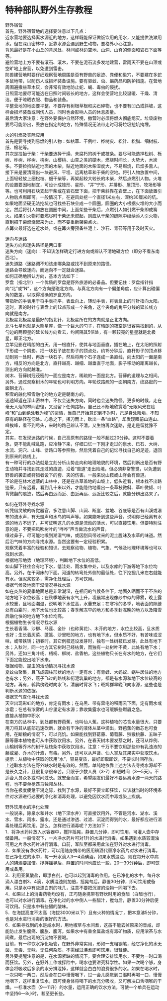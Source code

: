 # 特种部队野外生存教程  
  
野外宿营  
首先，野外宿营地的选择要注意以下几点：  
近水营地要选择离水源近的地方，这样既能保证做饭饮用的用水，又能提供洗漱用水。但在深山密林中，近靠水源会遇到野生动物，要格外小心注意。  
背风最好是在小山丘的背风处，林间或林边空地、山洞、山脊的侧面和岩石下面等等。  
避险营地上方不要有滚石、滚木，不要在泥石流多发地建营，雷雨天不要在山顶或空旷地上安营，以免遭到雷击。  
防兽建营地时要仔细观察营地周围是否有野兽的足迹、粪便和巢穴，不要建在多蛇多鼠地带，以防伤人或损坏装备设施。要有驱蚊、虫、蝎药品和防护措施。在营地周围遍撒些草木灰，会非常有效地防止蛇、蝎、毒虫的侵扰。  
日照营地要尽可能选在日照时间较长的地方，这样会使营地比较温暖、干燥、清洁。便于晾晒衣服、物品和装备。  
平整营地的地面要平整，不要存有树根草根和尖石碎物，也不要有凹凸或斜坡，这样会损坏装备或刺伤人员，同时也会影响人员的休息质量。  
最后清大家注意：在野外要保护自然环境，撤营时必须将燃火彻底熄灭。垃圾废物要尽可能带出，丢放在指定的地方，特殊情况无法带走时可将垃圾挖坑掩埋。  
  
火的引燃及实际应用  
首先是要寻找到易燃的引人物：如枯草、干例叶、桦树皮、松针、松脂、细树枝、纸、棉花等。  
其次是捡抬于柴：干柴要选择干燥、未腐朽的树干或枝条。要尽可能选择松树、栎树、柞树、桦树、槐树、山樱桃、山杏之类的硬木，燃烧时间长，火势大，木炭多。不要捡拾贴近地面的木柴，贴近地面的木柴湿度大，不易燃烧，已烟多熏人。  
接下来是要清理出一块避风、平坦、远离枯草和于柴的空地。将引人物放置中间，上面轻轻放上细松枝、细干柴等，再架起较大较长的木柴，然后点燃引人物。火堆的设置要因地制宜，可设计成锥形、星形、“并”宁形、并排形、屋顶形、牧场形等等。也可利用石块支起干柴或在宕石壁下面，把干柴斜靠在岩壁上，在下面放置引人物后点燃即可。一般情况下，在避风处挖一个直径1米左右，深约30厘米的坑。如果地面坚硬无法挖坑也可找些石块垒成一个圆圈，圆圈的大小根据火堆的大小而定。然后将引人物放在圆圈中间，上面架些干柴后，点燃引人物引燃干柴即成篝火。如果引火物将要燃尽时干柴还未燃起，则应从干柴的缝隙中继续添人引火物，直到把干柴燃烧起来为止，而不要重新架柴点火。  
点篝火最好选在近水处，或在篝火旁预备些泥上、沙石、青苔等用于及时灭火。  
  
迷向与迷路  
迷失方向和迷失路径是两口事  
迷失方向（迷向）：不知该怎样确定行进方向或辨认不清地磁方位（即分不看东南西北）。  
迷失道路（迷路调不知该走哪条路或找不到原来的路径。  
迷路会导致迷向，而迷向不一定就会迷路。  
如何正确地辨认方向，基本方法如下：  
罗盘（指北针）一个优质的罗盘是野外旅游的必备品。但要记住：罗盘指针指向“北”或“N”，这个方向是磁北方向，与真北方向有一个偏差角度，应计算出磁偏角的数差，以取得准确的罗盒方向。  
带指针的手表用于将手表托平，表盘向上，转动手表，将表盒上的时针指向太阳。这时，表的时针与表盘上的12点形成一个夹角，这个夹角的角平分线的延长线方向就是南方。  
北极星北极星是最好的指北针，北极星所在的方向就是正北方向。  
北斗七星也就是大熊星座，像一个巨大的勺子，在晴朗的夜空是很容易找到的，从勺边的两颗星的延长线方向看去，约间隔其5倍处，有一颗较亮的星星就是北极星，即正北方。  
立竿见影在晴朗的白天，用一根直扦，使其与地面垂直，插在地上，在太阳的照射下形成一个阴影。把一块石子放在影子的顶点处，约15分钟后，直杆影子的顶点移动到另一处时，再放一块石子，然后将两个石子连成一条直线，向太阳的一面是南方，相反的方向是北方，直扦越高、越细、越垂直于地面，影子移动的距离越长，测出的方向就越准。  
树木、苔藓树冠茂密的一面应是南方，稀疏的一面是北方。苔藓的道理与之相间。另外，通过观察树木的年轮也可判明方向。年轮纹路疏的一面朝南方，纹路密的一面朝北方。  
积雪的融化积雪融化的地方定是朝南方的。  
迷途知返在深山密林中，不仅会迷失方向，同时也会迷失路径。更多的时候，走在毫无人烟的林间密径，又没留下任伺路标，自己还不断地欣赏着“无限风光在险峰”和“山到绝处我为峰”的豪情，当自己开始意识到不对时，己是身处险境，不知原有的路径在伺处。心急之下，挥刀而上，砍出一条“血路”，却发现眼前山连山、峰挨峰，看不到尽头，来时的路己辨认不清，又生怕再次迷路，是走是留犹豫不定。  
其实，在发现迷路的时候，自己高原有的路径一般不超过20分钟。这时不要着急，更不能乱喊乱跑，应冷静下来，仔细口忆一下刚才走过的泉水、已石、大树、水流、洞穴、山峰、岔路口等参照物，然后凭着自己的记忆寻找自己的足迹，退回到原来的路线上。  
有一种可行的办法就是立刻分析山势走向和地理地貌的环境，然后判断出是否有野生动物并寻找到其走过的痕迹，沿着“兽道”走出险境，但必须非常警觉，以免遭到野兽的袭击或狩猎者设下的套、夹的伤害。一般来说山鞍或山脊会有兽道。  
不论是在林木遮蔽的山林中，还是在丛草盖地的山坡上，低头近看，根本找不出路迹采，只有远看，看到几十米以外，才能隐约地看出一条草枝微斜、草叶微倾、叶背微翻的痕迹，然后再由远而近、由近再远、远近比较之后，就能分辨出路来了。  
  
如何在野外寻找水源  
听凭借灵敏的听觉器官，多注意山脚、山涧、断崖、盆地、谷底等是否有山溪或瀑布的流水声，有无蛙声和水鸟的叫声等。如果能听到这些声音，说明你已经离有水源的地方不远了，并可证明这几的水源是流动的活水，可以直接饮用。但要特别注意的是，不要把风吹树叶的“哗哗”声当做流水的声音。  
嗅过鼻于，尽可能地嗅到潮湿气味，或因刮风带过来的泥土腥昧及水草的味道。然后沿气味的方向寻找水源。当然这要有一定经验积累。  
观察凭着丰富的经验和知识。去观察动物、植物、气象、气候及地理环境等也可以找到水源。  
根据地形地势（地理环境），判断地下水位的高低。  
如山脚下往往会有地下水，低洼处、雨水集中处，以及水库的下游等地下水位均高。另外，在干河床的下面。河道的转弯处外侧的最低处，往下挖掘几米左右就能有水。但泥浆较多，需净化处理后，方可饮用。  
根据气候及地面干湿情况寻找水源  
如在炎热的夏季地面总是非常潮湿，在相问的气候条件下，地面久晒而不干不热的地方地下水位较高；在秋季地表有水气上升，凌晨常出现像纱中似的薄雾，晚上露水较重，且地面潮湿，说明地下水位高，水量充足；在寒冷的冬季，地表面的隙缝处有白霜时，地下水位也比较高；春季解冻早的地方和冬季封冻晚的地方以及降雪后融化快的地方地下水位均高。  
根据植物生长情况寻找水源  
生长着香蒲、沙柳、马莲、金针（也称黄花）、木芥的地方，水位比较高，旦水质也好；生长着灰菜、蓬篙、沙里旺的地方，也有地下水，但水质不好，有苦味或涩味，或带铁锈；初春时。其它例枝还设发芽时，独有一处树枝已发芽，此处有地下水；入秋时，同一地方其它树时己经枯黄，而独有一处树叶不黄，此处有地下水；另外，还如三角叶杨、梧桐、柳树、盐香柏，这些植物只长在有水的地方，在它们下面定能挖出地下水来。  
根据动物、昆虫的活动情况寻找水源  
夏蚊虫聚集，且飞成圆柱形状的地方一定有水；有青蛙、大蚂蚁、蜗牛居住的地方也有水；另外，燕子飞过的路线和衔泥筑巢的地方，都是有水源和地下水位较高的地方。再有，鹌鹑傍晚时向水飞，清晨时背水飞；斑鸠群早晚飞向水源，这些也是判断水源的依据。  
根据天气查化寻找水源  
天空出现彩虹的地方，肯定有雨水；在乌黑、带有雷电的积雨云下面，定有雨水或冰雹；在总有浓雾的山谷里定有水源；靠收集露水也可缓解些燃眉之急。  
直接从植物中职水  
在南方的丛林中，到处都有野芭蕉，也叫仙人蕉。这种植物的芯含水量很大，只要用刀将其从底部迅速砍断，就会有干净的液体从茎中滴出，野芭蕉的嫩芯也可食用，在断粮的情况下，可以充饥。如果能找到野葛藤、葡萄藤、猕猴桃藤、五昧子藤等藤本植物也可从中获取饮用水。另外，在春天树木要发芽之时，还可从烨例、山榆树等乔木的树干及枝条中获取饮用水。注意：千万不要饮用那些带有乳浊液的藤或灌、乔木的汁液，有毒。另外，还可以从芦苔、仙人掌及其果实中获取饮水。  
提示：从植物中获取的饮用“水”，容易变质，最好即取即饮，不要长时间存放。  
上述取水方法在野外缺水时是有效的。然而，单纯地依靠上述方法去寻找水源却不是长久之计，且很复杂很辛苦。只限于少数人员（3-7）和短时间（3一5天）。不适合人员众多或时间过长。就安全而言，希望朋友们最好不要远离水源一两天的路程，也不要单枪匹马独闯丛林。  
当你在极度疲惫干渴之际，找到了水源，最好不要立即狂饮，应该就当时的环境条件对水源进行必要的净化和消毒处理，以避免因饮水而中毒或染上疾病。  
  
野外饮用水的净化处理  
一般说来，除泉水和井水（地下深水井）可直接饮用外，不管是河水、湖水、溪水、雪水、雨水、露水，还是通过渗透、过滤、沉淀而得到的水，最好都应进行消毒处理后再饮用。那么，怎样进行消毒呢？方法如下：  
1．将净水药片放入水容器中，搅拌摇晃，静置几分钟，即可饮用，可灌人壶中存储备用。一般情况下，一片净水药片可对1升的水进行消毒，如果遇到水质较混浊可用之片净水药片进行消毒。口前，军队至都采用此法在野外对水进行消毒。  
2．如果没有净水药片，可以用随身携带的医用碘酒代替净水药片对水进行消毒。在己净化过的水中，每一升水滴人3一4滴碘酒，如果水质混浊，则在每升水中病人的碘酒要加倍。搅拌摇晃后，静置的时间也应长一些，20一30分钟后，即可饮用或备用。  
3．利用亚氯酸盐，即漂白剂，也可以起到消毒的作用。在已净化的水中，每升水滴人漂白剂3、4滴，水质混浊则加倍，摇晃匀后，静置30分钟，即可饮用或备用。只是水中有些漂白剂的味几，注意不要把沉淀的浊物一同喝下去。  
4．如果以上的消毒药物均没有，正巧随身携带有野炊时用的食醋（白醋也行），也可以对水进行消毒。在净化过的水中倒人一些醋汁，搅匀后，静置30分钟后便可饮用。只是水中有些醋的酸味。  
5．在海拔高度不太高（海拔3000米以下）且有火种的情况丁，把本意沸5分钟，也是对水进行消毒的很好的方法。  
6．如果寻找到的水是咸水时，用地椒草与水间煮，这虽不能去掉原来的音咸，却能防止发生腹痛、腹胀、腹泻。如果水中有重金属盐或有毒矿物质，应用浓茶与水间煮，最后出现的沉淀物不要喝。  
目前，有一种饮水净化吸管，在野外非常实用，形如一支粗钢笔，经它净化的水无茵、无毒、无味，无任何杂质，不需经过沸煮即可饮用，很轻便。  
另外要提醒注意的是，在水源紧缺的情况下，要合理安排饮用水，不要为一时口渴而狂饮。另外，在野外工作或探险中，喝水也要讲究科学性。如果一次喝个够，身体会将吸收后多余的水分排泄掉，这样就会白白的浪费很多的水。如果在喝水时，一次只喝一两口，然后合在口中慢慢咽下，过一会儿感觉到口渴时再喝一口，慢慢地咽下，这样重复饮水，既可使身体将喝下的水充分吸收，又可解决口舌咽喉的干燥。一标准水壶（9一11升）的水量，运用正确的饮水方法，可使一个单兵在运动中坚持6一8小时，甚至更长些。  
  
